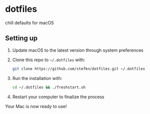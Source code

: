 # dotfiles
chill defaults for macOS

## Setting up

1. Update macOS to the latest version through system preferences
2. Clone this repo to `~/.dotfiles` with:

    ```zsh
    git clone https://github.com/stefkn/dotfiles.git ~/.dotfiles
    ```

3. Run the installation with:

    ```zsh
    cd ~/.dotfiles && ./freshstart.sh
    ```

4. Restart your computer to finalize the process

Your Mac is now ready to use!

